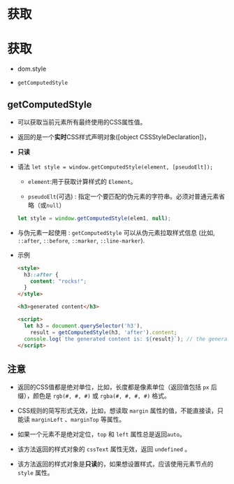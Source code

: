 # 获取

# 获取

  - dom.style

  - `getComputedStyle`

## getComputedStyle

  - 可以获取当前元素所有最终使用的CSS属性值。

  - 返回的是一个**实时**CSS样式声明对象(\[object CSSStyleDeclaration])，

  - **只读**

  - 语法 `let style = window.getComputedStyle(element, [pseudoElt]);`

      - `element`:用于获取计算样式的 `Element`。

      - `pseudoElt`(可选) : 指定一个要匹配的伪元素的字符串。必须对普通元素省略（或`null`）

    ```javascript
    let style = window.getComputedStyle(elem1, null);
    ```

  - 与伪元素一起使用 : `getComputedStyle` 可以从伪元素拉取样式信息 (比如, `::after`, `::before`, `::marker`, `::line-marker`).

  - 示例

    ```html
    <style>
      h3::after {
        content: "rocks!";
      }
    </style>

    <h3>generated content</h3>

    <script>
      let h3 = document.querySelector('h3'),
        result = getComputedStyle(h3, 'after').content;
      console.log(`the generated content is: ${result}`); // the generated content is: "rocks!"
    </script>
    ```

## 注意

  - 返回的CSS值都是绝对单位，比如，长度都是像素单位（返回值包括 `px` 后缀），颜色是 `rgb(#, #, #)` 或 `rgba(#, #, #, #)` 格式。

  - CSS规则的简写形式无效，比如，想读取 `margin` 属性的值，不能直接读，只能读 `marginLeft` 、`marginTop` 等属性。

  - 如果一个元素不是绝对定位，`top` 和 `left` 属性总是返回`auto`。

  - 该方法返回的样式对象的 `cssText` 属性无效，返回 `undefined` 。

  - 该方法返回的样式对象是**只读**的，如果想设置样式，应该使用元素节点的 `style` 属性。
